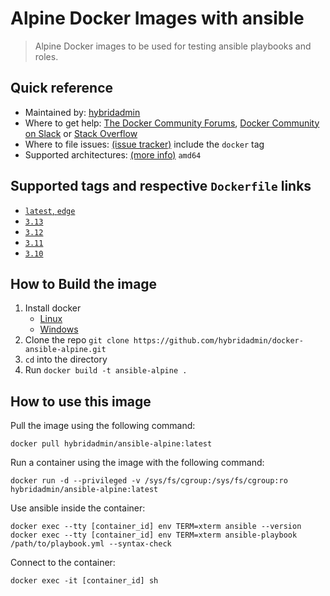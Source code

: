 # Alpine Docker Images with ansible

> Alpine Docker images to be used for testing ansible playbooks and roles.

## Quick reference

* Maintained by: [hybridadmin](https://github.com/hybridadmin)
* Where to get help: [The Docker Community Forums](https://forums.docker.com/), [Docker Community on Slack](https://dockr.ly/slack) or [Stack Overflow](https://stackoverflow.com/search?tab=newest&q=docker)
* Where to file issues: [(issue tracker)](https://github.com/hybridadmin/docker-ansible-alpine/issues) include the `docker` tag
* Supported architectures: [(more info)](https://github.com/docker-library/official-images#architectures-other-than-amd64) `amd64`


## Supported tags and respective `Dockerfile` links

- [`latest`, `edge`](https://github.com/hybridadmin/docker-ansible-alpine/tree/main/edge/Dockerfile)
- [`3.13`](https://github.com/hybridadmin/docker-ansible-alpine/tree/main/3.13/Dockerfile)
- [`3.12`](https://github.com/hybridadmin/docker-ansible-alpine/tree/main/3.12/Dockerfile)
- [`3.11`](https://github.com/hybridadmin/docker-ansible-alpine/tree/main/3.11/Dockerfile)
- [`3.10`](https://github.com/hybridadmin/docker-ansible-alpine/tree/main/3.10/Dockerfile)

## How to Build the image

1. Install docker
   * [Linux](https://docs.docker.com/engine/install/)
   * [Windows](https://docs.docker.com/docker-for-windows/install/)
2. Clone the repo `git clone https://github.com/hybridadmin/docker-ansible-alpine.git`
3. `cd` into the directory
4. Run `docker build -t ansible-alpine .`

## How to use this image

Pull the image using the following command:
```console
docker pull hybridadmin/ansible-alpine:latest
```

Run a container using the image with the following command:
```console
docker run -d --privileged -v /sys/fs/cgroup:/sys/fs/cgroup:ro hybridadmin/ansible-alpine:latest
```

Use ansible inside the container:
```console
docker exec --tty [container_id] env TERM=xterm ansible --version
docker exec --tty [container_id] env TERM=xterm ansible-playbook /path/to/playbook.yml --syntax-check
```

Connect to the container:
```console
docker exec -it [container_id] sh
```
